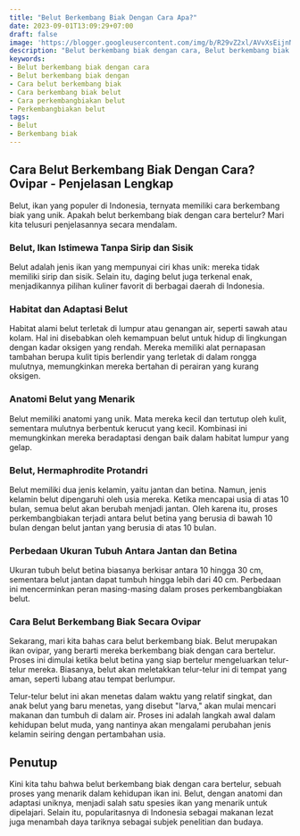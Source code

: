 ```yaml
---
title: "Belut Berkembang Biak Dengan Cara Apa?"
date: 2023-09-01T13:09:29+07:00
draft: false
image: 'https://blogger.googleusercontent.com/img/b/R29vZ2xl/AVvXsEijnNOnUVMAVOKDb_FFSrhMrtbziuFfLlijhHW0x8_okoFoD8ovvTV8DdIbZlA4Feon_NQUVOpgA9KJl1-rww4fxgHyGVcYDD5LzOdMTRtI2eZvS-7sQwcRHqJdSk0-chDnoqj3ej8crYdqQ9RjjdpPpuNFu42nKnd2qT3gBVUuxoRv_wqQaFXLQ7I8G_E/s360/eel.jpg'
description: "Belut berkembang biak dengan cara, Belut berkembang biak dengan meletakkan telur-telur pada lubang-lubang yang telah disiapkan dalam media budidaya. Setelah menetas,"
keywords:
- Belut berkembang biak dengan cara
- Belut berkembang biak dengan
- Cara belut berkembang biak
- Cara berkembang biak belut
- Cara perkembangbiakan belut
- Perkembangbiakan belut
tags:
- Belut
- Berkembang biak
---
```


## Cara Belut Berkembang Biak Dengan Cara? Ovipar - Penjelasan Lengkap

Belut, ikan yang populer di Indonesia, ternyata memiliki cara berkembang biak yang unik. Apakah belut berkembang biak dengan cara bertelur? Mari kita telusuri penjelasannya secara mendalam.

### Belut, Ikan Istimewa Tanpa Sirip dan Sisik

Belut adalah jenis ikan yang mempunyai ciri khas unik: mereka tidak memiliki sirip dan sisik. Selain itu, daging belut juga terkenal enak, menjadikannya pilihan kuliner favorit di berbagai daerah di Indonesia.

### Habitat dan Adaptasi Belut

Habitat alami belut terletak di lumpur atau genangan air, seperti sawah atau kolam. Hal ini disebabkan oleh kemampuan belut untuk hidup di lingkungan dengan kadar oksigen yang rendah. Mereka memiliki alat pernapasan tambahan berupa kulit tipis berlendir yang terletak di dalam rongga mulutnya, memungkinkan mereka bertahan di perairan yang kurang oksigen.

### Anatomi Belut yang Menarik

Belut memiliki anatomi yang unik. Mata mereka kecil dan tertutup oleh kulit, sementara mulutnya berbentuk kerucut yang kecil. Kombinasi ini memungkinkan mereka beradaptasi dengan baik dalam habitat lumpur yang gelap.

### Belut, Hermaphrodite Protandri

Belut memiliki dua jenis kelamin, yaitu jantan dan betina. Namun, jenis kelamin belut dipengaruhi oleh usia mereka. Ketika mencapai usia di atas 10 bulan, semua belut akan berubah menjadi jantan. Oleh karena itu, proses perkembangbiakan terjadi antara belut betina yang berusia di bawah 10 bulan dengan belut jantan yang berusia di atas 10 bulan.

### Perbedaan Ukuran Tubuh Antara Jantan dan Betina

Ukuran tubuh belut betina biasanya berkisar antara 10 hingga 30 cm, sementara belut jantan dapat tumbuh hingga lebih dari 40 cm. Perbedaan ini mencerminkan peran masing-masing dalam proses perkembangbiakan belut.

### Cara Belut Berkembang Biak Secara Ovipar

Sekarang, mari kita bahas cara belut berkembang biak. Belut merupakan ikan ovipar, yang berarti mereka berkembang biak dengan cara bertelur. Proses ini dimulai ketika belut betina yang siap bertelur mengeluarkan telur-telur mereka. Biasanya, belut akan meletakkan telur-telur ini di tempat yang aman, seperti lubang atau tempat berlumpur.

Telur-telur belut ini akan menetas dalam waktu yang relatif singkat, dan anak belut yang baru menetas, yang disebut "larva," akan mulai mencari makanan dan tumbuh di dalam air. Proses ini adalah langkah awal dalam kehidupan belut muda, yang nantinya akan mengalami perubahan jenis kelamin seiring dengan pertambahan usia.

## Penutup

Kini kita tahu bahwa belut berkembang biak dengan cara bertelur, sebuah proses yang menarik dalam kehidupan ikan ini. Belut, dengan anatomi dan adaptasi uniknya, menjadi salah satu spesies ikan yang menarik untuk dipelajari. Selain itu, popularitasnya di Indonesia sebagai makanan lezat juga menambah daya tariknya sebagai subjek penelitian dan budaya.
